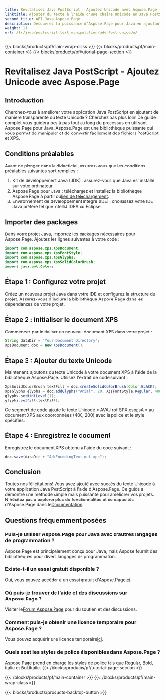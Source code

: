 ```yaml
---
title: Revitalisez Java PostScript - Ajoutez Unicode avec Aspose.Page
linktitle: Ajouter du texte à l'aide d'une chaîne Unicode en Java PostScript
second_title: API Java Aspose.Page
description: Découvrez la puissance d'Aspose.Page pour Java en ajoutant du texte Unicode à vos projets PostScript. Suivez notre guide étape par étape pour une intégration transparente. Télécharger maintenant!
weight: 11
url: /fr/java/postscript-text-manipulation/add-text-unicode/
---
```


{{< blocks/products/pf/main-wrap-class >}}
{{< blocks/products/pf/main-container >}}
{{< blocks/products/pf/tutorial-page-section >}}

# Revitalisez Java PostScript - Ajoutez Unicode avec Aspose.Page

## Introduction
Cherchez-vous à améliorer votre application Java PostScript en ajoutant de manière transparente du texte Unicode ? Cherchez pas plus loin! Ce guide complet vous guidera pas à pas tout au long du processus en utilisant Aspose.Page pour Java. Aspose.Page est une bibliothèque puissante qui vous permet de manipuler et de convertir facilement des fichiers PostScript et XPS.
## Conditions préalables
Avant de plonger dans le didacticiel, assurez-vous que les conditions préalables suivantes sont remplies :
1. Kit de développement Java (JDK) : assurez-vous que Java est installé sur votre ordinateur.
2.  Aspose.Page pour Java : téléchargez et installez la bibliothèque Aspose.Page à partir du[lien de téléchargement](https://releases.aspose.com/page/java/).
3. Environnement de développement intégré (IDE) : choisissez votre IDE Java préféré tel que IntelliJ IDEA ou Eclipse.
## Importer des packages
Dans votre projet Java, importez les packages nécessaires pour Aspose.Page. Ajoutez les lignes suivantes à votre code :
```java
import com.aspose.xps.XpsDocument;
import com.aspose.xps.XpsFontStyle;
import com.aspose.xps.XpsGlyphs;
import com.aspose.xps.XpsSolidColorBrush;
import java.awt.Color;
```
## Étape 1 : Configurez votre projet
Créez un nouveau projet Java dans votre IDE et configurez la structure du projet. Assurez-vous d'inclure la bibliothèque Aspose.Page dans les dépendances de votre projet.
## Étape 2 : initialiser le document XPS
Commencez par initialiser un nouveau document XPS dans votre projet :
```java
String dataDir = "Your Document Directory";
XpsDocument doc = new XpsDocument();
```
## Étape 3 : Ajouter du texte Unicode
Maintenant, ajoutons du texte Unicode à votre document XPS à l'aide de la bibliothèque Aspose.Page. Utilisez l'extrait de code suivant :
```java
XpsSolidColorBrush textFill = doc.createSolidColorBrush(Color.BLACK);
XpsGlyphs glyphs = doc.addGlyphs("Arial", 20, XpsFontStyle.Regular, 400f, 200f, "AVAJ rof SPX.esopsA");
glyphs.setBidiLevel(1);
glyphs.setFill(textFill);
```
Ce segment de code ajoute le texte Unicode « AVAJ rof SPX.esopsA » au document XPS aux coordonnées (400, 200) avec la police et le style spécifiés.
## Étape 4 : Enregistrez le document
Enregistrez le document XPS obtenu à l'aide du code suivant :
```java
doc.save(dataDir + "AddEncodingText_out.xps");
```
## Conclusion
Toutes nos félicitations! Vous avez ajouté avec succès du texte Unicode à votre application Java PostScript à l'aide d'Aspose.Page. Ce guide a démontré une méthode simple mais puissante pour améliorer vos projets.
 N'hésitez pas à explorer plus de fonctionnalités et de capacités d'Aspose.Page dans le[Documentation](https://reference.aspose.com/page/java/).
## Questions fréquemment posées
### Puis-je utiliser Aspose.Page pour Java avec d’autres langages de programmation ?
Aspose.Page est principalement conçu pour Java, mais Aspose fournit des bibliothèques pour divers langages de programmation.
### Existe-t-il un essai gratuit disponible ?
 Oui, vous pouvez accéder à un essai gratuit d'Aspose.Page[ici](https://releases.aspose.com/).
### Où puis-je trouver de l’aide et des discussions sur Aspose.Page ?
 Visiter le[Forum Aspose.Page](https://forum.aspose.com/c/page/39) pour du soutien et des discussions.
### Comment puis-je obtenir une licence temporaire pour Aspose.Page ?
 Vous pouvez acquérir une licence temporaire[ici](https://purchase.aspose.com/temporary-license/).
### Quels sont les styles de police disponibles dans Aspose.Page ?
Aspose.Page prend en charge les styles de police tels que Regular, Bold, Italic et BoldItalic.
{{< /blocks/products/pf/tutorial-page-section >}}

{{< /blocks/products/pf/main-container >}}
{{< /blocks/products/pf/main-wrap-class >}}

{{< blocks/products/products-backtop-button >}}

